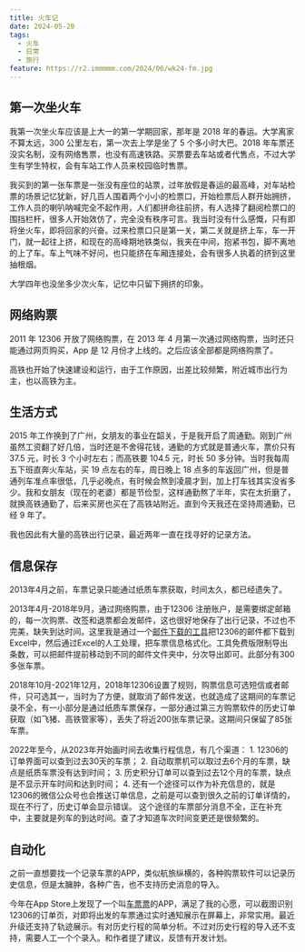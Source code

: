 ```yaml
---
title: 火车记
date: 2024-05-20
tags:
  - 火车
  - 日常
  - 旅行
feature: https://r2.immmmm.com/2024/06/wk24-fm.jpg
---
```

## 第一次坐火车
我第一次坐火车应该是上大一的第一学期回家，那年是 2018 年的春运。大学离家不算太远，300 公里左右，第一次去上学是坐了 5 个多小时大巴。2018 年车票还没实名制，没有网络售票，也没有高速铁路。买票要去车站或者代售点，不过大学生有学生特权，会有车站工作人员来校园临时售票。
<!--more-->
我买到的第一张车票是一张没有座位的站票，过年放假是春运的最高峰，对车站检票的场景记忆犹新，好几百人围着两个小小的检票口，开始检票后人群开始拥挤，工作人员的喇叭呐喊完全不起作用，人们都拼命往前挤，有人选择了翻阅检票口的围挡栏杆，很多人开始效仿了，完全没有秩序可言。我当时没有什么感慨，只有即将坐火车，即将回家的兴奋。过来检票口只是第一关，第二关就是挤上车，车一开门，就一起往上挤，和现在的高峰期地铁类似，我夹在中间，抱紧书包，脚不离地的上了车。车上气味不好问，也只能挤在车厢连接处，会有很多人执着的挤到这里抽根烟。

大学四年也没坐多少次火车，记忆中只留下拥挤的印象。

## 网络购票
2011 年 12306 开放了网络购票，在 2013 年 4 月第一次通过网络购票，当时还只能通过网页购买，App 是 12 月份才上线的。之后应该全部都是网络购票了。

高铁也开始了快速建设和运行，由于工作原因，出差比较频繁，附近城市出行为主，也以高铁为主。 

## 生活方式
2015 年工作换到了广州，女朋友的事业在韶关，于是我开启了周通勤。刚到广州虽然工资翻了好几倍，当时还是不舍得花钱，通勤的方式就是普通火车，票价只有 37.5 元，时长 3 个小时左右；而高铁要 104.5 元，时长 50 多分钟。当时我每周五下班直奔火车站，买 19 点左右的车，周日晚上 18 点多的车返回广州，但是普通列车准点率很低，几乎必晚点，有时候会熬到凌晨才到，加上打车钱其实没省多少。我和女朋友（现在的老婆）都是节俭型，这样通勤熬了半年，实在太折磨了，就换高铁通勤了，后来买房也买在了高铁站附近。直到今天我还在坚持周通勤，已经 9 年了。

我也因此有大量的高铁出行记录，最近两年一直在找寻好的记录方法。 

## 信息保存
2013年4月之前，车票记录只能通过纸质车票获取，时间太久，都已经遗失了。

2013年4月-2018年9月，通过网络购票，由于12306 注册账户，是需要绑定邮箱的，每一次购票、改签和退票都会发邮件，这也很好地保存了出行记录，不过也不完美，缺失到达时间。这里我是通过一个[邮件下载的工具](https://timehound.vip/)把12306的邮件都下载到Excel中，然后通过Excel的人工处理，把车票信息格式化。工具免费版限制导出条数，可以把邮件提前移动到不同的邮件文件夹中，分次导出即可。此部分有300多张车票。

2018年10月-2021年12月，2018年12306设置了规则，购票信息可选短信或者邮件，只可选其一，当时为了方便，就取消了邮件发送，也就造成了这期间的车票记录不全，有一小部分是通过纸质车票保存，一部分通过第三方购票软件的历史订单获取（如飞猪、高铁管家等），丢失了将近200张车票记录。这期间只保留了85张车票。

2022年至今，从2023年开始画时间去收集行程信息，有几个渠道：
    1. 12306的订单界面可以查到过去30天的车票；
    2. 自动取票机可以取过去6个月的车票，缺点是纸质车票没有达到时间；
    3. 历史积分订单可以查到过去12个月的车票，缺点是不显示开车时间和达到时间；
    4. 还有一个途径可以作为补充信息的，就是12306的微信公众号也会推送订单信息，之前是可以查到很久之前的订单详情的，现在不行了，历史订单会显示错误。
这个途径的车票部分消息不全，正在补充中，主要就是列车的到达时间。查了才知道车次时间变更还是很频繁的。

## 自动化
之前一直想要找一个记录车票的APP，类似航旅纵横的，各种购票软件可以记录历史信息，但是太臃肿，各种广告，也不支持历史消息的导入。

今年在App Store上发现了一个叫[车票票](https://apps.apple.com/us/app/%E8%BD%A6%E7%A5%A8%E7%A5%A8-%E7%81%AB%E8%BD%A6%E9%AB%98%E9%93%81%E5%95%86%E5%8A%A1%E9%80%9A%E5%8B%A4%E6%8A%A2%E7%A5%A8%E8%BD%A6%E7%A5%A8%E6%94%B6%E8%97%8F%E7%A5%A8%E5%A4%B9/id6446212291?l=zh-Hans-CN)的APP，满足了我的心愿，可以截图识别12306的订单页，对即将出发的车票通过实时通知展示在屏幕上，非常实用。最近升级还支持了轨迹展示。有对历史行程的简单分析。不过对历史行程的导入还不支持，需要人工一个个录入。和作者提了建议，反馈有开发计划。